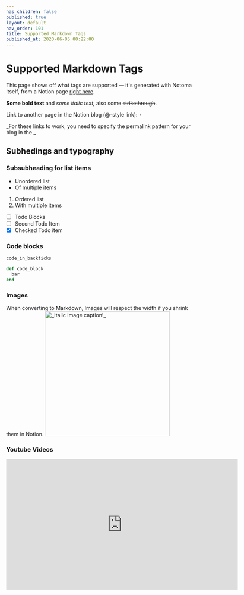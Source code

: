 ```yaml
---
has_children: false
published: true
layout: default
nav_order: 101
title: Supported Markdown Tags
published_at: 2020-06-05 00:22:00
---
```

<!--
THIS FILE IS GENERATED BY NOTOMA AUTOMATICALLY, DON'T EDIT IT!
Notion link for this article: https://www.notion.so/d7a417f3a7b34023b833e746e30fb7d7
-->

# Supported Markdown Tags

This page shows off what tags are supported — it's generated with Notoma itself, from a Notion page [right here](https://www.notion.so/respawn/Supported-Markdown-d7a417f3a7b34023b833e746e30fb7d7).

__Some bold text__ and *some italic text,* also some ~~strikethrough~~.

Link to another page in the Notion blog (@-style link): ‣

_For these links to work, you need to specify the permalink pattern for your blog in the _
## Subhedings and typography

### Subsubheading for list items


- Unordered list
- Of multiple items

1. Ordered list 
2. With multiple items

- [ ] Todo Blocks
- [ ] Second Todo Item
- [x] Checked Todo item

### Code blocks

`code_in_backticks`

```ruby
def code_block
  bar
end
```

### Images

When converting to Markdown, Images will respect the width if you shrink them in Notion.
<img src="https://images.unsplash.com/photo-1456324504439-367cee3b3c32?ixlib=rb-1.2.1&q=85&fm=jpg&crop=entropy&cs=srgb" alt="_Italic Image caption!_" width="336px" />



### Youtube Videos

<iframe width="624" height="351" src="https://www.youtube.com/embed/BTKcDlow9dw?feature=oembed" frameborder="0" allowfullscreen>
</iframe>

